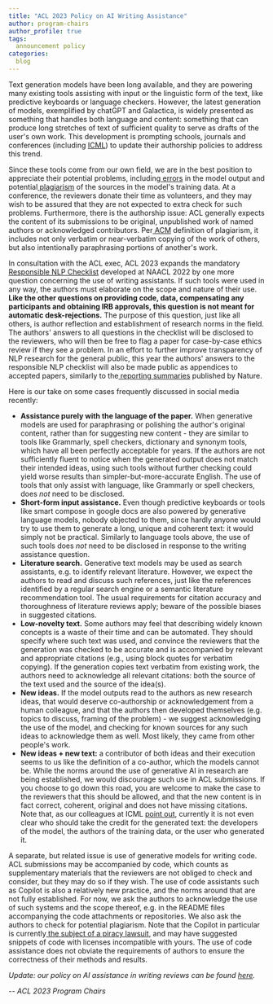 ```yaml
---
title: "ACL 2023 Policy on AI Writing Assistance"
author: program-chairs
author_profile: true
tags:
  announcement policy
categories:
  blog
---
```


Text generation models have been long available, and they are powering many existing tools assisting with input or the linguistic form of the text, like predictive keyboards or language checkers. However, the latest generation of models, exemplified by chatGPT and Galactica, is widely presented as something that handles both language and content: something that can produce long stretches of text of sufficient quality to serve as drafts of the user's own work. This development is prompting schools, journals and conferences (including [ICML](https://icml.cc/Conferences/2023/llm-policy)) to update their authorship policies to address this trend. 

Since these tools come from our own field, we are in the best position to appreciate their potential problems, including[ errors](https://dl.acm.org/doi/abs/10.1145/3571730) in the model output and potential[ plagiarism](https://openreview.net/forum?id=TatRHT_1cK) of the sources in the model's training data. At a conference, the reviewers donate their time as volunteers, and they may wish to be assured that they are not expected to extra check for such problems. Furthermore, there is the authorship issue: ACL generally expects the content of its submissions to be original, unpublished work of named authors or acknowledged contributors. Per[ ACM](https://www.acm.org/publications/policies/plagiarism-overview) definition of plagiarism, it includes not only verbatim or near-verbatim copying of the work of others, but also intentionally paraphrasing portions of another's work.

In consultation with the ACL exec, ACL 2023 expands the mandatory[ Responsible NLP Checklist](https://aclrollingreview.org/responsibleNLPresearch/) developed at NAACL 2022 by one more question concerning the use of writing assistants. If such tools were used in any way, the authors must elaborate on the scope and nature of their use. **Like the other questions on providing code, data, compensating any participants and obtaining IRB approvals, this question is not meant for automatic desk-rejections.** The purpose of this question, just like all others, is author reflection and establishment of research norms in the field. The authors' answers to all questions in the checklist will be disclosed to the reviewers, who will then be free to flag a paper for case-by-case ethics review if they see a problem. In an effort to further improve transparency of NLP research for the general public, this year the authors' answers to the responsible NLP checklist will also be made public as appendices to accepted papers, similarly to the[ reporting summaries](https://www.nature.com/documents/nr-reporting-summary-flat.pdf) published by Nature.

Here is our take on some cases frequently discussed in social media recently:

* **Assistance purely with the language of the paper.** When generative models are used for paraphrasing or polishing the author's original content, rather than for suggesting new content - they are similar to tools like Grammarly, spell checkers, dictionary and synonym tools, which have all been perfectly acceptable for years. If the authors are not sufficiently fluent to notice when the generated output does not match their intended ideas, using such tools without further checking could yield worse results than simpler-but-more-accurate English. The use of tools that only assist with language, like Grammarly or spell checkers, does _not_ need to be disclosed.
* **Short-form input assistance.** Even though predictive keyboards or tools like smart compose in google docs are also powered by generative language models, nobody objected to them, since hardly anyone would try to use them to generate a long, unique and coherent text: it would simply not be practical. Similarly to language tools above, the use of such tools does _not_ need to be disclosed in response to the writing assistance question.
* **Literature search.** Generative text models may be used as search assistants, e.g. to identify relevant literature. However, we expect the authors to read and discuss such references, just like the references identified by a regular search engine or a semantic literature recommendation tool. The usual requirements for citation accuracy and thoroughness of literature reviews apply; beware of the possible biases in suggested citations.
* **Low-novelty text.** Some authors may feel that describing widely known concepts is a waste of their time and can be automated. They should specify where such text was used, and convince the reviewers that the generation was checked to be accurate and is accompanied by relevant and appropriate citations (e.g., using block quotes for verbatim copying). If the generation copies text verbatim from existing work, the authors need to acknowledge all relevant citations: both the source of the text used and the source of the idea(s).
* **New ideas.** If the model outputs read to the authors as new research ideas, that would deserve co-authorship or acknowledgement from a human colleague, and that the authors then developed themselves (e.g. topics to discuss, framing of the problem) - we suggest acknowledging the use of the model, and checking for known sources for any such ideas to acknowledge them as well. Most likely, they came from other people's work.
* **New ideas + new text:** a contributor of both ideas and their execution seems to us like the definition of a co-author, which the models cannot be. While the norms around the use of generative AI in research are being established, we would discourage such use in ACL submissions. If you choose to go down this road, you are welcome to make the case to the reviewers that this should be allowed, and that the new content is in fact correct, coherent, original and does not have missing citations. Note that, as our colleagues at ICML [point out](https://icml.cc/Conferences/2023/llm-policy), currently it is not even clear who should take the credit for the generated text: the developers of the model, the authors of the training data, or the user who generated it.

A separate, but related issue is use of generative models for writing code. ACL submissions may be accompanied by code, which counts as supplementary materials that the reviewers are not obliged to check and consider, but they may do so if they wish. The use of code assistants such as Copilot is also a relatively new practice, and the norms around that are not fully established. For now, we ask the authors to acknowledge the use of such systems and the scope thereof, e.g. in the README files accompanying the code attachments or repositories. We also ask the authors to check for potential plagiarism. Note that the Copilot in particular is currently[ the subject of a piracy lawsuit](https://www.techradar.com/news/microsoft-is-being-sued-over-github-copilot-piracy), and may have suggested snippets of code with licenses incompatible with yours.  The use of code assistance does not obviate the requirements of authors to ensure the correctness of their methods and results.

_Update: our policy on AI assistance in writing reviews can be found [here](https://2023.aclweb.org/blog/review-acl23/#faq-can-i-use-ai-writing-assistants-to-write-my-review)._

*-- ACL 2023 Program Chairs*